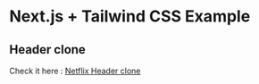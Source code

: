 # Next.js + Tailwind CSS Example

## Header clone

Check it here : [Netflix Header clone](https://clone-header-netflix.herokuapp.com/)
